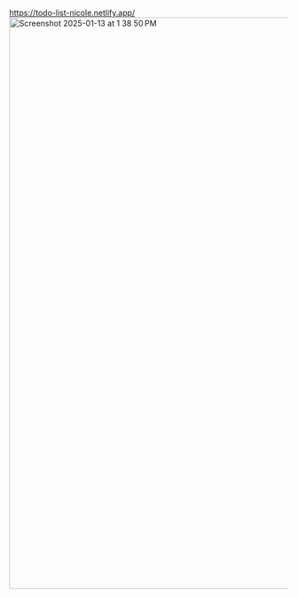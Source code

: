 https://todo-list-nicole.netlify.app/
<img width="1032" alt="Screenshot 2025-01-13 at 1 38 50 PM" src="https://github.com/user-attachments/assets/cb2b8764-2afc-46e7-af9f-2137ac41b077" />
